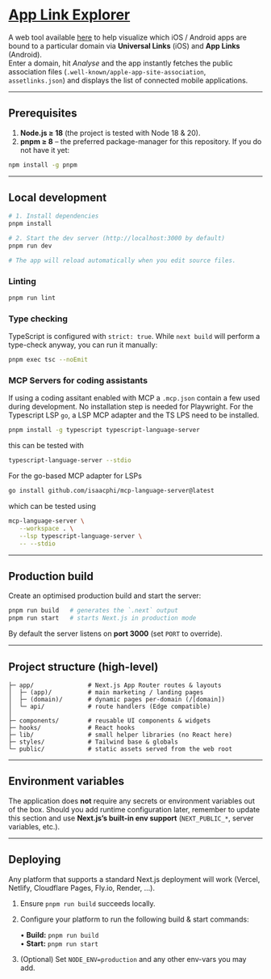 # [App Link Explorer](https://applinkexplorer.vercel.app/)

A web tool available [here](https://applinkexplorer.vercel.app/) to help visualize which iOS / Android apps are bound to a particular domain via **Universal Links** (iOS) and **App Links** (Android).  
Enter a domain, hit _Analyse_ and the app instantly fetches the public association files (`.well-known/apple-app-site-association`, `assetlinks.json`) and displays the list of connected mobile applications.

---

## Prerequisites

1. **Node.js ≥ 18** (the project is tested with Node 18 & 20).
2. **pnpm ≥ 8** – the preferred package-manager for this repository. If you do not have it yet:

```bash
npm install -g pnpm
```

---

## Local development

```bash
# 1. Install dependencies
pnpm install

# 2. Start the dev server (http://localhost:3000 by default)
pnpm run dev

# The app will reload automatically when you edit source files.
```

### Linting

```bash
pnpm run lint
```

### Type checking

TypeScript is configured with `strict: true`. While `next build` will perform a type-check anyway, you can run it manually:

```bash
pnpm exec tsc --noEmit
```

### MCP Servers for coding assistants

If using a coding assitant enabled with MCP a `.mcp.json` contain a few used during development. No installation step is needed for Playwright.
For the Typescript LSP `go`, a LSP MCP adapter and the TS LPS need to be installed.

```bash
pnpm install -g typescript typescript-language-server
```
this can be tested with
```bash
typescript-language-server --stdio
```

For the go-based MCP adapter for LSPs

```bash
go install github.com/isaacphi/mcp-language-server@latest
```

which can be tested using

```bash
mcp-language-server \
   --workspace . \
   --lsp typescript-language-server \
   -- --stdio
```

---

## Production build

Create an optimised production build and start the server:

```bash
pnpm run build   # generates the `.next` output
pnpm run start   # starts Next.js in production mode
```

By default the server listens on **port 3000** (set `PORT` to override).

---

## Project structure (high-level)

```
├─ app/               # Next.js App Router routes & layouts
│  ├─ (app)/          # main marketing / landing pages
│  ├─ (domain)/       # dynamic pages per-domain (/[domain])
│  └─ api/            # route handlers (Edge compatible)
│
├─ components/        # reusable UI components & widgets
├─ hooks/             # React hooks
├─ lib/               # small helper libraries (no React here)
├─ styles/            # Tailwind base & globals
└─ public/            # static assets served from the web root
```

---

## Environment variables

The application does **not** require any secrets or environment variables out of the box. Should you add runtime configuration later, remember to update this section and use **Next.js’s built-in env support** (`NEXT_PUBLIC_*`, server variables, etc.).

---

## Deploying

Any platform that supports a standard Next.js deployment will work (Vercel, Netlify, Cloudflare Pages, Fly.io, Render, …).

1. Ensure `pnpm run build` succeeds locally.
2. Configure your platform to run the following build & start commands:

   • **Build:** `pnpm run build`  
   • **Start:** `pnpm run start`

3. (Optional) Set `NODE_ENV=production` and any other env-vars you may add.